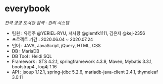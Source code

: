 # everybook

*전국 공공 도서관 검색 · 관리 시스템*

* 팀원 : 유영주 @YERIEL-RYU, 서사랑 @glemfk1111, 김은지 @kej-2356
* 프로젝트 기간 : 2020.06.04 ~ 2020.07.24
* 언어 : JAVA, JavaScript, jQuery, HTML, CSS
* DB : MariaDB
* DB Tool : Heidi SQL
* Framework : STS 4.2.1, springframework 4.3.9, Maven, Mybatis 3.3.1, bootstrap4 , log4j 1.16
* API : jsoup 1.12.1, spring-jdbc 5.2.6, mariadb-java-client 2.4.1, thymeleaf 3.0.11
